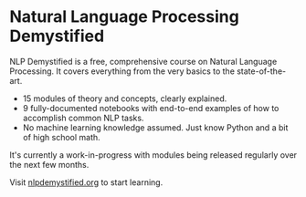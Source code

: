 # Natural Language Processing Demystified

NLP Demystified is a free, comprehensive course on Natural Language Processing. It covers everything from the very basics to the state-of-the-art.

* 15 modules of theory and concepts, clearly explained.
* 9 fully-documented notebooks with end-to-end examples of how to accomplish common NLP tasks.
* No machine learning knowledge assumed. Just know Python and a bit of high school math.

It's currently a work-in-progress with modules being released regularly over the next few months.

Visit [nlpdemystified.org](https://nlpdemystified.org) to start learning.

